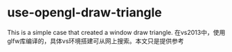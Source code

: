 # use-opengl-draw-triangle
This is a simple case that created a window draw triangle.
在vs2013中，使用glfw库编译的，具体vs环境搭建可从网上搜索。本文只是提供参考
